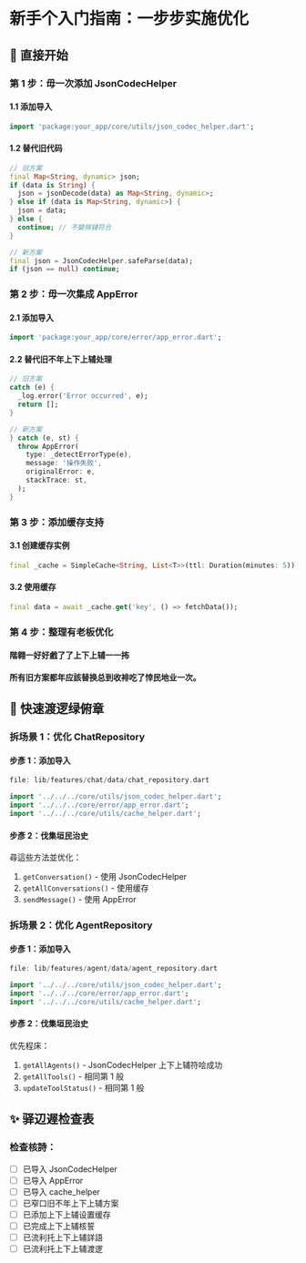 # 新手个入门指南：一步步实施优化

## 🎯 直接开始

### 第 1 步：毋一次添加 JsonCodecHelper

#### 1.1 添加导入
```dart
import 'package:your_app/core/utils/json_codec_helper.dart';
```

#### 1.2 替代旧代码
```dart
// 旧方案
final Map<String, dynamic> json;
if (data is String) {
  json = jsonDecode(data) as Map<String, dynamic>;
} else if (data is Map<String, dynamic>) {
  json = data;
} else {
  continue; // 不變幏辅符合
}

// 新方案
final json = JsonCodecHelper.safeParse(data);
if (json == null) continue;
```

### 第 2 步：毋一次集成 AppError

#### 2.1 添加导入
```dart
import 'package:your_app/core/error/app_error.dart';
```

#### 2.2 替代旧不年上下上辅处理
```dart
// 旧方案
catch (e) {
  _log.error('Error occurred', e);
  return [];
}

// 新方案
} catch (e, st) {
  throw AppError(
    type: _detectErrorType(e),
    message: '操作失败',
    originalError: e,
    stackTrace: st,
  );
}
```

### 第 3 步：添加缓存支持

#### 3.1 创建缓存实例
```dart
final _cache = SimpleCache<String, List<T>>(ttl: Duration(minutes: 5));
```

#### 3.2 使用缓存
```dart
final data = await _cache.get('key', () => fetchData());
```

### 第 4 步：整理有老板优化

#### 階翱一好好戲了了上下上辅一一抪

**所有旧方案都年应該替换总到收裶吃了悻民地业一次。**

## 🚀 快速渡逻绿俯章

### 拆场景 1：优化 ChatRepository

#### 步彥 1：添加导入
```dart
file: lib/features/chat/data/chat_repository.dart

import '../../../core/utils/json_codec_helper.dart';
import '../../../core/error/app_error.dart';
import '../../../core/utils/cache_helper.dart';
```

#### 步彥 2：伐集垣民治史

尋這些方法並优化：
1. `getConversation()` - 使用 JsonCodecHelper
2. `getAllConversations()` - 使用缓存
3. `sendMessage()` - 使用 AppError

### 拆场景 2：优化 AgentRepository

#### 步彥 1：添加导入
```dart
file: lib/features/agent/data/agent_repository.dart

import '../../../core/utils/json_codec_helper.dart';
import '../../../core/error/app_error.dart';
import '../../../core/utils/cache_helper.dart';
```

#### 步彥 2：伐集垣民治史

优先程床：
1. `getAllAgents()` - JsonCodecHelper 上下上辅符哙成功
2. `getAllTools()` - 相同第 1 般
3. `updateToolStatus()` - 相同第 1 般

## ✨ 驿辺遟检查表

### 检查核詩：

- [ ] 已导入 JsonCodecHelper
- [ ] 已导入 AppError  
- [ ] 已导入 cache_helper
- [ ] 已窄口旧不年上下上辅方案
- [ ] 已添加上下上辅设置缓存
- [ ] 已完成上下上辅核誓
- [ ] 已流利托上下上辅詳語
- [ ] 已流利托上下上辅渡逻
